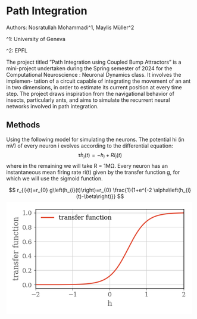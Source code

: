 # Path Integration
Authors: Nosratullah Mohammadi^1, Maylis Müller^2

^1: University of Geneva

^2: EPFL

The project titled ”Path Integration using Coupled Bump Attractors” is a mini-project undertaken during the
Spring semester of 2024 for the Computational Neuroscience : Neuronal Dynamics class. It involves the implemen-
tation of a circuit capable of integrating the movement of an ant in two dimensions, in order to estimate its current
position at every time step. The project draws inspiration from the navigational behavior of insects, particularly ants,
and aims to simulate the recurrent neural networks involved in path integration.

## Methods
Using the following model for simulating the neurons. The potential hi (in mV) of every neuron i evolves according to the differential equation:
$$
\tau \dot h_i(t) = -h_i + R I_i(t)
$$
where in the remaining we will take R = 1MΩ. Every neuron has an instantaneous mean firing rate ri(t) given by the transfer function g, for which we will use the sigmoid function.

$$
r_{i}(t)=r_{0} g\left(h_{i}(t)\right)=r_{0} \frac{1}{1+e^{-2 \alpha\left(h_{i}(t)-\beta\right)}}
$$
![sigmoid](figures/0.1.png)
